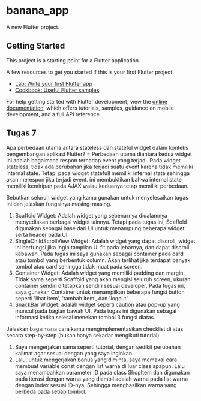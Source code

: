 # banana_app

A new Flutter project.

## Getting Started

This project is a starting point for a Flutter application.

A few resources to get you started if this is your first Flutter project:

- [Lab: Write your first Flutter app](https://docs.flutter.dev/get-started/codelab)
- [Cookbook: Useful Flutter samples](https://docs.flutter.dev/cookbook)

For help getting started with Flutter development, view the
[online documentation](https://docs.flutter.dev/), which offers tutorials,
samples, guidance on mobile development, and a full API reference.

## Tugas 7

Apa perbedaan utama antara stateless dan stateful widget dalam konteks pengembangan aplikasi Flutter?
= Perbedaan utama diantara kedua widget ini adalah bagaimana respon terhadap event yang terjadi. Pada widget stateless, tidak ada perubahan jika terjadi suatu event karena tidak memiliki internal state. Tetapi pada widget statefull memiliki internal state sehingga akan merespon jika terjadi event. ini membuktikan bahwa internal state memiliki kemiripan pada AJAX walau keduanya tetap memiliki perbedaan.

Sebutkan seluruh widget yang kamu gunakan untuk menyelesaikan tugas ini dan jelaskan fungsinya masing-masing.
1. Scaffold Widget: Adalah widget yang sebenarnya didalamnya menyediakan berbagai widget lainnya. Tetapi pada tugas ini, Scaffold digunakan sebagai base dari UI untuk menampung beberapa widget serta header pada UI.
2. SingleChildScrollView Widget: Adalah widget yang dapat discroll, widget ini berfungsi jika ingin tampilan UI fit pada lebarnya, dan dapat discroll kebawah. Pada tugas ini saya gunakan sebagai container pada card atau tombol yang berbentuk column. Akan terlihat jika terdapat banyak tombol atau card sehingga tidak muat pada screen.
3. Container Widget: Adalah widget yang memiliki padding dan margin. Tidak sama seperti Scaffold yang akan mengisi seluruh screen, ukuran container sendiri ditetapkan sendiri sesuai developer. Pada tugas ini, saya gunakan Container untuk menampilkan beberapa fungsi button seperti 'lihat item', 'tambah item', dan 'logout'.
4. SnackBar Widget: adalah widget seperti caution atau pop-up yang muncul pada bagian bawah UI. Pada tugas ini digunakan sebagai informasi ketika selesai menekan tombol 3 fungsi diatas.

Jelaskan bagaimana cara kamu mengimplementasikan checklist di atas secara step-by-step (bukan hanya sekadar mengikuti tutorial)
1. Saya mengerjakan sama seperti tutorial, dengan sedikit perubahan kalimat agar sesuai dengan yang saya inginkan.
2. Lalu, untuk mengerjakan bonus yang diminta, saya memakai cara membuat variable const dengan list warna di luar class apapun. Lalu saya menambahkan parameter ID pada class ShopItem dan digunakan pada iterasi dengan warna yang diambil adalah warna pada list warna dengan index sesuai ID-nya. Sehingga menghasilkan warna yang berbeda pada setiap tombol.

